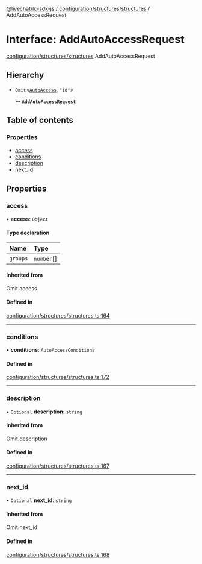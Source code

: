 [@livechat/lc-sdk-js](../README.md) / [configuration/structures/structures](../modules/configuration_structures_structures.md) / AddAutoAccessRequest

# Interface: AddAutoAccessRequest

[configuration/structures/structures](../modules/configuration_structures_structures.md).AddAutoAccessRequest

## Hierarchy

- `Omit`<[`AutoAccess`](configuration_structures_structures.AutoAccess.md), ``"id"``\>

  ↳ **`AddAutoAccessRequest`**

## Table of contents

### Properties

- [access](configuration_structures_structures.AddAutoAccessRequest.md#access)
- [conditions](configuration_structures_structures.AddAutoAccessRequest.md#conditions)
- [description](configuration_structures_structures.AddAutoAccessRequest.md#description)
- [next\_id](configuration_structures_structures.AddAutoAccessRequest.md#next_id)

## Properties

### access

• **access**: `Object`

#### Type declaration

| Name | Type |
| :------ | :------ |
| `groups` | `number`[] |

#### Inherited from

Omit.access

#### Defined in

[configuration/structures/structures.ts:164](https://github.com/livechat/lc-sdk-js/blob/8462be9/src/configuration/structures/structures.ts#L164)

___

### conditions

• **conditions**: `AutoAccessConditions`

#### Defined in

[configuration/structures/structures.ts:172](https://github.com/livechat/lc-sdk-js/blob/8462be9/src/configuration/structures/structures.ts#L172)

___

### description

• `Optional` **description**: `string`

#### Inherited from

Omit.description

#### Defined in

[configuration/structures/structures.ts:167](https://github.com/livechat/lc-sdk-js/blob/8462be9/src/configuration/structures/structures.ts#L167)

___

### next\_id

• `Optional` **next\_id**: `string`

#### Inherited from

Omit.next\_id

#### Defined in

[configuration/structures/structures.ts:168](https://github.com/livechat/lc-sdk-js/blob/8462be9/src/configuration/structures/structures.ts#L168)
